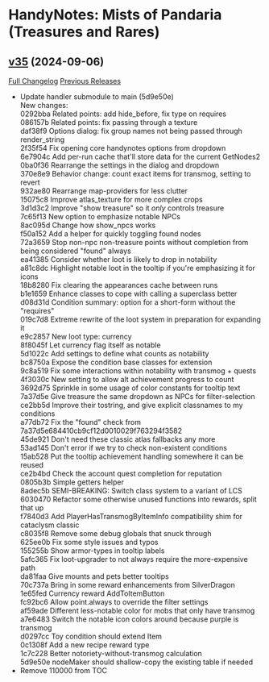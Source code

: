 # HandyNotes: Mists of Pandaria (Treasures and Rares)

## [v35](https://github.com/kemayo/wow-handynotes-lostandfound/tree/v35) (2024-09-06)
[Full Changelog](https://github.com/kemayo/wow-handynotes-lostandfound/compare/v34...v35) [Previous Releases](https://github.com/kemayo/wow-handynotes-lostandfound/releases)

- Update handler submodule to main (5d9e50e)  
    New changes:  
    0292bba Related points: add hide\_before, fix type on requires  
    086157b Related points: fix passing through a texture  
    daf38f9 Options dialog: fix group names not being passed through render\_string  
    2f35f54 Fix opening core handynotes options from dropdown  
    6e7904c Add per-run cache that'll store data for the current GetNodes2  
    0ba0f36 Rearrange the settings in the dialog and dropdown  
    370e8e9 Behavior change: count exact items for transmog, setting to revert  
    932ae80 Rearrange map-providers for less clutter  
    15075c8 Improve atlas\_texture for more complex crops  
    3d1d3c2 Improve "show treasure" so it *only* controls treasure  
    7c65f13 New option to emphasize notable NPCs  
    8ac095d Change how show\_npcs works  
    f50a152 Add a helper for quickly toggling found nodes  
    72a3659 Stop non-npc non-treasure points without completion from being considered "found" always  
    ea41385 Consider whether loot is likely to drop in notability  
    a81c8dc Highlight notable loot in the tooltip if you're emphasizing it for icons  
    18b8280 Fix clearing the appearances cache between runs  
    b1e1659 Enhance classes to cope with calling a superclass better  
    d08d31d Condition summary: option for a short-form without the "requires"  
    019c7d8 Extreme rewrite of the loot system in preparation for expanding it  
    e9c2857 New loot type: currency  
    8f8045f Let currency flag itself as notable  
    5d1022c Add settings to define what counts as notability  
    bc8750a Expose the condition base classes for extension  
    9c8a519 Fix some interactions within notability with transmog + quests  
    4f3030c New setting to allow alt achievement progress to count  
    3692d75 Sprinkle in some usage of color constants for tooltip text  
    7a37d5e Give treasure the same dropdown as NPCs for filter-selection  
    ce2bb5d Improve their tostring, and give explicit classnames to my conditions  
    a77db72 Fix the "found" check from 7a37d5e684410cb9cf12d0010029f763294f3582  
    45de921 Don't need these classic atlas fallbacks any more  
    53ad145 Don't error if we try to check non-existent conditions  
    15ab528 Put the tooltip achievement handling somewhere it can be reused  
    ce2b4bd Check the account quest completion for reputation  
    0805b3b Simple getters helper  
    8adec5b SEMI-BREAKING: Switch class system to a variant of LCS  
    6030470 Refactor some otherwise unused functions into rewards, split that up  
    f7840d3 Add PlayerHasTransmogByItemInfo compatibility shim for cataclysm classic  
    c8035f8 Remove some debug globals that snuck through  
    625ee0b Fix some style issues and typos  
    155255b Show armor-types in tooltip labels  
    5afc365 Fix loot-upgrader to not always require the more-expensive path  
    da81faa Give mounts and pets better tooltips  
    70c737a Bring in some reward enhancements from SilverDragon  
    1e65fed Currency reward AddToItemButton  
    fc92bc6 Allow point.always to override the filter settings  
    af59ade Different less-notable color for mobs that only have transmog  
    a7e6483 Switch the notable icon colors around because purple is transmog  
    d0297cc Toy condition should extend Item  
    0c1308f Add a new recipe reward type  
    1c7c228 Better notoriety-without-transmog calculation  
    5d9e50e nodeMaker should shallow-copy the existing table if needed  
- Remove 110000 from TOC  
